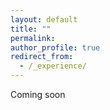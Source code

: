 ```yaml
---
layout: default
title: ""
permalink: 
author_profile: true
redirect_from:
  - /_experience/
---
```


Coming soon